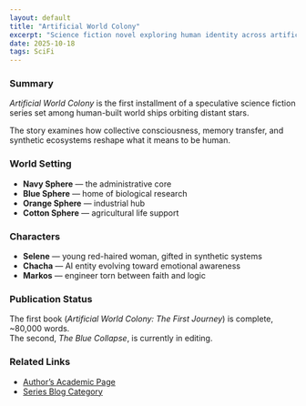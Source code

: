 ```yaml
---
layout: default
title: "Artificial World Colony"
excerpt: "Science fiction novel exploring human identity across artificial worlds."
date: 2025-10-18
tags: SciFi
---
```


### Summary
*Artificial World Colony* is the first installment of a speculative science fiction series set among human-built world ships orbiting distant stars.

The story examines how collective consciousness, memory transfer, and synthetic ecosystems reshape what it means to be human.

### World Setting
- **Navy Sphere** — the administrative core  
- **Blue Sphere** — home of biological research  
- **Orange Sphere** — industrial hub  
- **Cotton Sphere** — agricultural life support  

### Characters
- **Selene** — young red-haired woman, gifted in synthetic systems  
- **Chacha** — AI entity evolving toward emotional awareness  
- **Markos** — engineer torn between faith and logic  

### Publication Status
The first book (*Artificial World Colony: The First Journey*) is complete, ~80,000 words.  
The second, *The Blue Collapse*, is currently in editing.

### Related Links
- [Author’s Academic Page](/)
- [Series Blog Category](/blog/tag/scifi)
